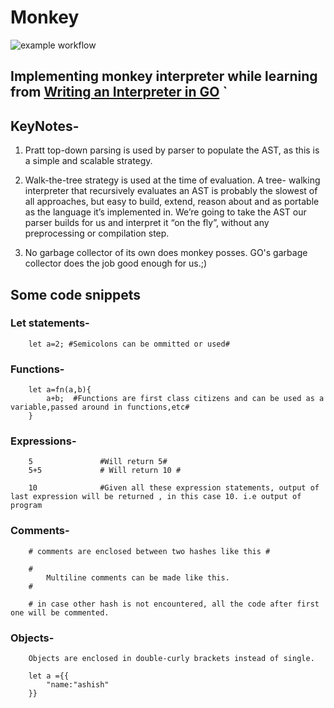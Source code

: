 # Monkey
![example workflow](https://github.com/Revolyssup/monkey/actions/workflows/test.yml/badge.svg)

## Implementing monkey interpreter while learning from [Writing an Interpreter in GO](https://1lib.in/book/2927612/f54145) `
## KeyNotes-
1. Pratt top-down parsing is used by parser to populate the AST, as this is a simple and scalable strategy.
2. Walk-the-tree strategy is used at the time of evaluation. A tree-
walking interpreter that recursively evaluates an AST is probably the slowest of all approaches,
but easy to build, extend, reason about and as portable as the language it’s implemented in. We’re going to take the AST our parser
builds for us and interpret it “on the fly”, without any preprocessing or compilation step.

3. No garbage collector of its own does monkey posses. GO's garbage collector does the job good enough for us.;)


## Some code snippets

### Let statements-
```monkey
    let a=2; #Semicolons can be ommitted or used#
```

### Functions-
```monkey
    let a=fn(a,b){
        a+b;  #Functions are first class citizens and can be used as a variable,passed around in functions,etc#
    }
```
### Expressions-
```monkey
    5               #Will return 5#
    5+5             # Will return 10 #

    10              #Given all these expression statements, output of last expression will be returned , in this case 10. i.e output of program
```

### Comments-
```monkey
    # comments are enclosed between two hashes like this #

    # 
        Multiline comments can be made like this.
    #

    # in case other hash is not encountered, all the code after first one will be commented.
```

### Objects-
```monkey
    Objects are enclosed in double-curly brackets instead of single. 

    let a ={{
        "name:"ashish"
    }}

```